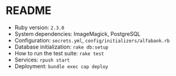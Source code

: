 # README

- Ruby version: `2.3.0`
- System dependencies: ImageMagick, PostgreSQL
- Configuration: `secrets.yml`, `config/initializers/alfabank.rb`
- Database initialization: `rake db:setup`
- How to run the test suite: `rake test`
- Services: `rpush start`
- Deployment: `bundle exec cap deploy`
